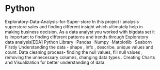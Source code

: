# Python

Exploratory-Data-Analysis-for-Super-store
In this project i analysis superstore sales and finding different insight which ultimately help in making business decision.
As a data analyst you worked with bigdata set it is important to finding different patterns and trends through Exploratory data analysis[EDA]
Python Library
-Pandas
-Numpy
-Matplotlib
-Seaborn
Firstly Understanding the data - shape , info , describe. unique values and count.
Data cleaning process- finding the null values, fill null values , removing the unnecessary columns, changing data types .
Creating Charts and Visualization for better understanding of data.
